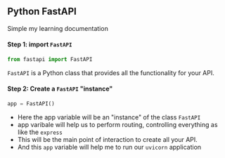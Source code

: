 ## Python FastAPI

Simple my learning documentation

#### **Step 1**: import `FastAPI`

```python
from fastapi import FastAPI
```

`FastAPI` is a Python class that provides all the functionality for your API.

#### **Step 2**: Create a `FastAPI` "instance"

```python
app = FastAPI()
```

- Here the app variable will be an "instance" of the class `FastAPI`
- app varibale will help us to perform routing, controlling everything as like
  the `express`
- This will be the main point of interaction to create all your API.
- And this `app` variable will help me to run our `uvicorn` application
